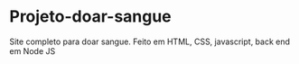 # Projeto-doar-sangue
Site completo para doar sangue. Feito em HTML, CSS, javascript, back end em Node JS
